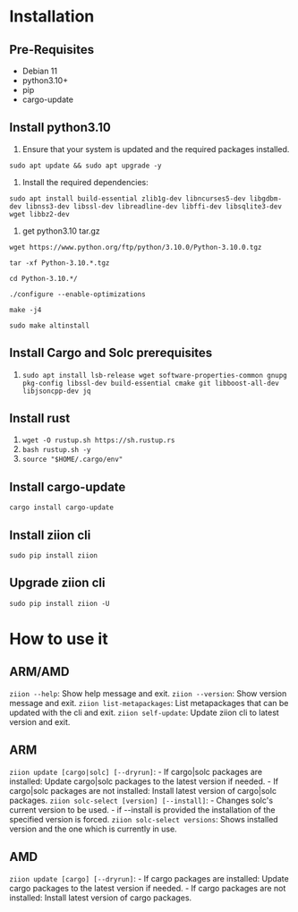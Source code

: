 # Installation

## Pre-Requisites

- Debian 11
- python3.10+
- pip
- cargo-update

## Install python3.10

1. Ensure that your system is updated and the required packages installed.

`sudo apt update && sudo apt upgrade -y`

1. Install the required dependencies:

`sudo apt install build-essential zlib1g-dev libncurses5-dev libgdbm-dev libnss3-dev libssl-dev libreadline-dev libffi-dev libsqlite3-dev wget libbz2-dev`

1. get python3.10 tar.gz

`wget https://www.python.org/ftp/python/3.10.0/Python-3.10.0.tgz`

`tar -xf Python-3.10.*.tgz`

`cd Python-3.10.*/`

`./configure --enable-optimizations`

`make -j4`

`sudo make altinstall`

## **Install Cargo and Solc prerequisites**

1. `sudo apt install lsb-release wget software-properties-common gnupg pkg-config libssl-dev build-essential cmake git libboost-all-dev libjsoncpp-dev jq`

## Install rust

1. `wget -O rustup.sh https://sh.rustup.rs`
2. `bash rustup.sh -y`
3. `source "$HOME/.cargo/env"`

## Install cargo-update

`cargo install cargo-update`

## Install ziion cli

`sudo pip install ziion`

## Upgrade ziion cli

`sudo pip install ziion -U`

# How to use it

## ARM/AMD
`ziion --help`: Show help message and exit.
`ziion --version`: Show version message and exit.
`ziion list-metapackages`: List metapackages that can be updated with the cli and exit.
`ziion self-update`: Update ziion cli to latest version and exit.

## ARM
`ziion update [cargo|solc] [--dryrun]`: 
    - If cargo|solc packages are installed: Update cargo|solc packages to the latest version if needed.
    - If cargo|solc packages are not installed: Install latest version of cargo|solc packages. 
`ziion solc-select [version] [--install]`:
    - Changes solc's current version to be used.
    - if --install is provided the installation of the specified version is forced.
`ziion solc-select versions`: Shows installed version and the one which is currently in use.

## AMD
`ziion update [cargo] [--dryrun]`:
    - If cargo packages are installed: Update cargo packages to the latest version if needed.
    - If cargo packages are not installed: Install latest version of cargo packages. 
